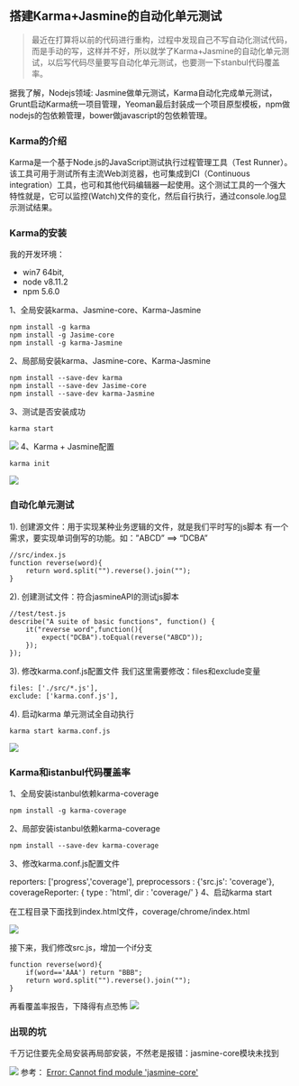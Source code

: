 ## 搭建Karma+Jasmine的自动化单元测试

>最近在打算将以前的代码进行重构，过程中发现自己不写自动化测试代码，而是手动的写，这样并不好，所以就学了Karma+Jasmine的自动化单元测试，以后写代码尽量要写自动化单元测试，也要测一下stanbul代码覆盖率。

据我了解，Nodejs领域: Jasmine做单元测试，Karma自动化完成单元测试，Grunt启动Karma统一项目管理，Yeoman最后封装成一个项目原型模板，npm做nodejs的包依赖管理，bower做javascript的包依赖管理。

### Karma的介绍

Karma是一个基于Node.js的JavaScript测试执行过程管理工具（Test Runner）。该工具可用于测试所有主流Web浏览器，也可集成到CI（Continuous integration）工具，也可和其他代码编辑器一起使用。这个测试工具的一个强大特性就是，它可以监控(Watch)文件的变化，然后自行执行，通过console.log显示测试结果。

### Karma的安装
我的开发环境：
- win7 64bit,
- node v8.11.2
- npm 5.6.0

1、全局安装karma、Jasmine-core、Karma-Jasmine
```
npm install -g karma
npm install -g Jasime-core 
npm install -g karma-Jasmine
```
2、局部局安装karma、Jasmine-core、Karma-Jasmine
```
npm install --save-dev karma
npm install --save-dev Jasime-core 
npm install --save-dev karma-Jasmine
```
3、测试是否安装成功
```
karma start
```
![](https://github.com/Zenquan/karmaDemo/blob/master/images/pic1.PNG)
4、Karma + Jasmine配置
```
karma init
```
![](https://github.com/Zenquan/karmaDemo/blob/master/images/pic2.PNG)

### 自动化单元测试
1). 创建源文件：用于实现某种业务逻辑的文件，就是我们平时写的js脚本
有一个需求，要实现单词倒写的功能。如：”ABCD” ==> “DCBA”

```
//src/index.js
function reverse(word){
    return word.split("").reverse().join("");
}
```
2). 创建测试文件：符合jasmineAPI的测试js脚本
```
//test/test.js
describe("A suite of basic functions", function() {
    it("reverse word",function(){
        expect("DCBA").toEqual(reverse("ABCD"));
    });
});
```
3). 修改karma.conf.js配置文件
我们这里需要修改：files和exclude变量
```
files: ['./src/*.js'],
exclude: ['karma.conf.js'],
```
4). 启动karma
单元测试全自动执行
```
karma start karma.conf.js
```
![](https://github.com/Zenquan/karmaDemo/blob/master/images/pic3.PNG)
### Karma和istanbul代码覆盖率
1、全局安装istanbul依赖karma-coverage
```
npm install -g karma-coverage
```
2、局部安装istanbul依赖karma-coverage
```
npm install --save-dev karma-coverage
```
3、修改karma.conf.js配置文件

reporters: ['progress','coverage'],
preprocessors : {'src.js': 'coverage'},
coverageReporter: {
    type : 'html',
    dir : 'coverage/'
}
4、启动karma start

在工程目录下面找到index.html文件，coverage/chrome/index.html

![](https://github.com/Zenquan/karmaDemo/blob/master/images/pic4.PNG)

接下来，我们修改src.js，增加一个if分支

```
function reverse(word){
    if(word=='AAA') return "BBB";
    return word.split("").reverse().join("");
}
```

再看覆盖率报告，下降得有点恐怖
![](https://github.com/Zenquan/karmaDemo/blob/master/images/pic5.PNG)

### 出现的坑
千万记住要先全局安装再局部安装，不然老是报错：jasmine-core模块未找到

![](https://github.com/Zenquan/karmaDemo/blob/master/images/pic6.PNG)
参考：
[Error: Cannot find module 'jasmine-core'](https://stackoverflow.com/questions/35993875/error-cannot-find-module-jasmine-core/35994050)